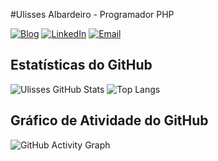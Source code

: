 #Ulisses Albardeiro - Programador PHP 

[![Blog](https://img.shields.io/badge/Blog-AlbaWeb.com.br-blue)](https://albaweb.com.br)
[![LinkedIn](https://img.shields.io/badge/LinkedIn-Connect-blue)](https://www.linkedin.com/in/ulisses-albardeiro/)
[![Email](https://img.shields.io/badge/Email-ualbardeiro%40gmail.com-red)](mailto:ualbardeiro@gmail.com)


## Estatísticas do GitHub

![Ulisses GitHub Stats](https://github-readme-stats.vercel.app/api?username=UlissesAlbadeiro&show_icons=true&theme=radical) ![Top Langs](https://github-readme-stats.vercel.app/api/top-langs/?username=UlissesAlbardeiro&layout=compact&theme=radical)

## Gráfico de Atividade do GitHub

![GitHub Activity Graph](https://github-readme-activity-graph.vercel.app/graph?username=UlissesAlbardeiro&theme=react-dark&hide_border=true)


